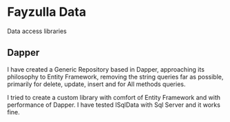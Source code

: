 # Fayzulla Data
Data access libraries


## Dapper

  I have created a Generic Repository based in Dapper, approaching its philosophy to Entity Framework, 
removing the string queries far as possible, primarily for delete, update, insert and for All methods queries.

  I tried to create a custom library with comfort of Entity Framework and with performance of Dapper.
  I have tested ISqlData with Sql Server and it works fine.

